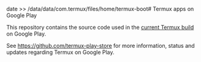 date >> /data/data/com.termux/files/home/termux-boot# Termux apps on Google Play

This repository contains the source code used in the [current Termux build](https://play.google.com/store/apps/details?id=com.termux&hl=en) on Google Play.

See https://github.com/termux-play-store for more information, status and updates regarding Termux on Google Play.
